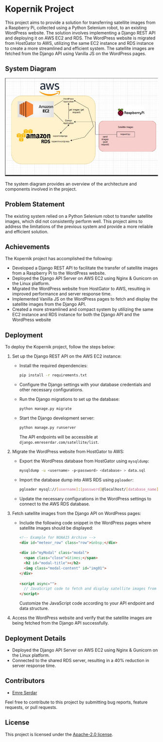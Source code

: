# Kopernik Project

This project aims to provide a solution for transferring satellite images from a Raspberry Pi, collected using a Python Selenium robot, to an existing WordPress website. The solution involves implementing a Django REST API and deploying it on AWS EC2 and RDS. The WordPress website is migrated from HostGator to AWS, utilizing the same EC2 instance and RDS instance to create a more streamlined and efficient system. The satellite images are fetched from the Django API using Vanilla JS on the WordPress pages.

## System Diagram

![Kopernik System Diagram](https://github.com/emre-serdar/kopernik/blob/main/KopernikSystemDiagram.png)

The system diagram provides an overview of the architecture and components involved in the project.

## Problem Statement

The existing system relied on a Python Selenium robot to transfer satellite images, which did not consistently perform well. This project aims to address the limitations of the previous system and provide a more reliable and efficient solution.

## Achievements

The Kopernik project has accomplished the following:

- Developed a Django REST API to facilitate the transfer of satellite images from a Raspberry Pi to the WordPress website.
- Deployed the Django API Server on AWS EC2 using Nginx & Gunicorn on the Linux platform.
- Migrated the WordPress website from HostGator to AWS, resulting in improved performance and server response time.
- Implemented Vanilla JS on the WordPress pages to fetch and display the satellite images from the Django API.
- Created a more streamlined and compact system by utilizing the same EC2 instance and RDS instance for both the Django API and the WordPress website

## Deployment

To deploy the Kopernik project, follow the steps below:

1. Set up the Django REST API on the AWS EC2 instance:

   - Install the required dependencies:

     ```bash
     pip install -r requirements.txt
     ```

   - Configure the Django settings with your database credentials and other necessary configurations.

   - Run the Django migrations to set up the database:

     ```bash
     python manage.py migrate
     ```

   - Start the Django development server:

     ```bash
     python manage.py runserver
     ```

     The API endpoints will be accessible at `django.emreserdar.com/satellite/list`.

2. Migrate the WordPress website from HostGator to AWS:

   - Export the WordPress database from HostGator using `mysqldump`:

     ```bash
     mysqldump -u <username> -p<password> <database> > data.sql
     ```

   - Import the database dump into AWS RDS using `pgloader`:

     ```bash
     pgloader mysql://[username]:[password]@localhost/[database_name]
     ```

   - Update the necessary configurations in the WordPress settings to connect to the AWS RDS database.

3. Fetch satellite images from the Django API on WordPress pages:

   - Include the following code snippet in the WordPress pages where satellite images should be displayed:

     ```html
     <!-- Example for NOAA15 Archive -->
     <div id="meteor_row" class="row">&nbsp;</div>

     <div id="myModal" class="modal">
       <span class="close">&times;</span>
       <h2 id="modal-title"></h2>
       <img class="modal-content" id="img01">
     </div>

     <script async="">
       // JavaScript code to fetch and display satellite images from the Django API
     </script>
     ```

     Customize the JavaScript code according to your API endpoint and data structure.

4. Access the WordPress website and verify that the satellite images are being fetched from the Django API successfully.

## Deployment Details

- Deployed the Django API Server on AWS EC2 using Nginx & Gunicorn on the Linux platform.
- Connected to the shared RDS server, resulting in a 40% reduction in server response time.

## Contributors

- [Emre Serdar](https://github.com/emre-serdar)


Feel free to contribute to this project by submitting bug reports, feature requests, or pull requests.

## License

This project is licensed under the [Apache-2.0 license](LICENSE).
